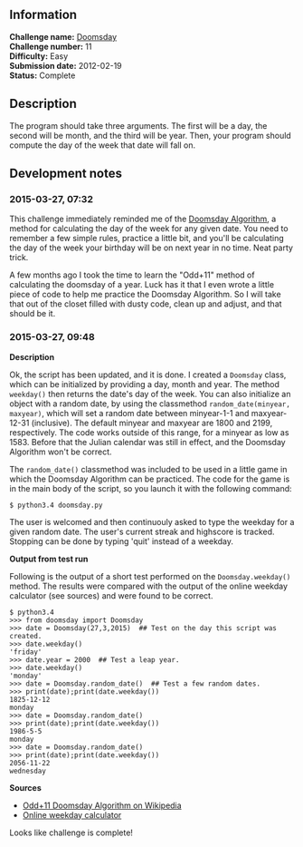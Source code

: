 ## Information

**Challenge name:** [Doomsday](http://www.reddit.com/r/dailyprogrammer/comments/pwons/2192012_challenge_11_easy/)  
**Challenge number:** 11  
**Difficulty:** Easy  
**Submission date:** 2012-02-19  
**Status:** Complete

## Description

The program should take three arguments. The first will be a day, the second will be month, and the third
will be year. Then, your program should compute the day of the week that date will fall on.

## Development notes

### 2015-03-27, 07:32

This challenge immediately reminded me of the [Doomsday Algorithm](http://en.wikipedia.org/wiki/Doomsday_rule),
a method for calculating the day of the week for any given date. You need to remember a few simple rules,
practice a little bit, and you'll be calculating the day of the week your birthday will be on next year in
no time. Neat party trick.

A few months ago I took the time to learn the "Odd+11" method of calculating the doomsday of a year. Luck has
it that I even wrote a little piece of code to help me practice the Doomsday Algorithm. So I will take that
out of the closet filled with dusty code, clean up and adjust, and that should be it.

### 2015-03-27, 09:48

**Description**

Ok, the script has been updated, and it is done. I created a `Doomsday` class, which can be initialized
by providing a day, month and year. The method `weekday()` then returns the date's day of the week. You
can also initialize an object with a random date, by using the classmethod `random_date(minyear, maxyear)`,
which will set a random date between minyear-1-1 and maxyear-12-31 (inclusive). The default minyear and
maxyear are 1800 and 2199, respectively. The code works outside of this range, for a minyear as low as
1583. Before that the Julian calendar was still in effect, and the Doomsday Algorithm won't be correct.

The `random_date()` classmethod was included to be used in a little game in which the Doomsday Algorithm
can be practiced. The code for the game is in the main body of the script, so you launch it with the
following command:

    $ python3.4 doomsday.py

The user is welcomed and then continuouly asked to type the weekday for a given random date. The user's
current streak and highscore is tracked. Stopping can be done by typing 'quit' instead of a weekday.

**Output from test run**

Following is the output of a short test performed on the `Doomsday.weekday()` method. The results were
compared with the output of the online weekday calculator (see sources) and were found to be correct.

    $ python3.4
    >>> from doomsday import Doomsday
    >>> date = Doomsday(27,3,2015)  ## Test on the day this script was created.
    >>> date.weekday()
    'friday'
    >>> date.year = 2000  ## Test a leap year.
    >>> date.weekday()
    'monday'
    >>> date = Doomsday.random_date()  ## Test a few random dates.
    >>> print(date);print(date.weekday())
    1825-12-12
    monday
    >>> date = Doomsday.random_date()
    >>> print(date);print(date.weekday())
    1986-5-5
    monday
    >>> date = Doomsday.random_date()
    >>> print(date);print(date.weekday())
    2056-11-22
    wednesday

**Sources**

- [Odd+11 Doomsday Algorithm on Wikipedia](http://en.wikipedia.org/wiki/Doomsday_rule#The_Odd.2B11_method)
- [Online weekday calculator](http://www.timeanddate.com/date/weekday.html)

Looks like challenge is complete!
